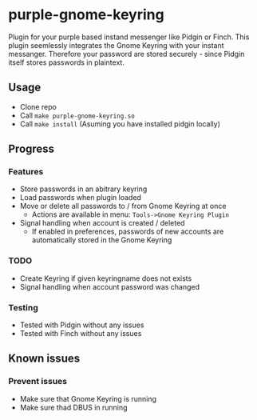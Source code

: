 # purple-gnome-keyring

Plugin for your purple based instand messenger like Pidgin or Finch.
This plugin seemlessly integrates the Gnome Keyring with your instant messanger. Therefore your password are stored securely - since Pidgin itself stores passwords in plaintext.

## Usage
- Clone repo
- Call `make purple-gnome-keyring.so`
- Call `make install` (Asuming you have installed pidgin locally)

## Progress
### Features
- Store passwords in an abitrary keyring
- Load passwords when plugin loaded
- Move or delete all passwords to / from Gnome Keyring at once
    - Actions are available in menu: `Tools->Gnome Keyring Plugin`
- Signal handling when account is created / deleted
    - If enabled in preferences, passwords of new accounts are automatically stored in the Gnome Keyring

### TODO
- Create Keyring if given keyringname does not exists
- Signal handling when account password was changed

### Testing
- Tested with Pidgin without any issues
- Tested with Finch without any issues

## Known issues
### Prevent issues
- Make sure that Gnome Keyring is running
- Make sure thad DBUS in running
